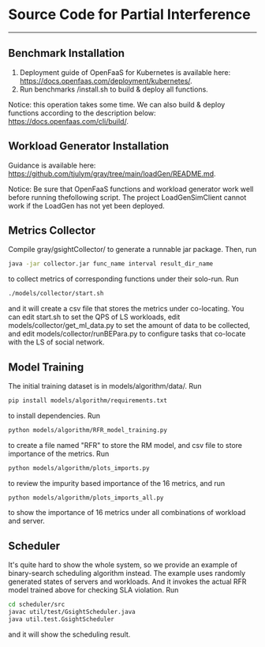 # Source Code for Partial Interference
---
## Benchmark Installation
1. Deployment guide of OpenFaaS for Kubernetes is available here: https://docs.openfaas.com/deployment/kubernetes/.
2. Run benchmarks /install.sh to build & deploy all functions.

Notice: this operation takes some time.
We can also build & deploy functions according to the description below: https://docs.openfaas.com/cli/build/.

## Workload Generator Installation
Guidance is available here: https://github.com/tjulym/gray/tree/main/loadGen/README.md.

Notice: Be sure that OpenFaaS functions and workload generator work well before running thefollowing script. The project LoadGenSimClient cannot work if the LoadGen has not yet been deployed.

## Metrics Collector
Compile gray/gsightCollector/ to generate a runnable jar package. Then, run
```bash
java -jar collector.jar func_name interval result_dir_name 
```
to collect metrics of corresponding functions under their solo-run. Run 
```bash
./models/collector/start.sh
```
and it will create a csv file that stores the metrics under co-locating. You can edit start.sh to set the QPS of LS workloads, edit models/collector/get_ml_data.py to set the amount of data to be collected, and edit models/collector/runBEPara.py to configure tasks that co-locate with the LS of social network.

## Model Training
The initial training dataset is in models/algorithm/data/. Run
```bash
pip install models/algorithm/requirements.txt
```
to install dependencies. Run 
```bash
python models/algorithm/RFR_model_training.py
```
to create a file named "RFR" to store the RM model, and csv file to store importance of the metrics.
Run 
```bash
python models/algorithm/plots_imports.py
```
to review the impurity based importance of the 16 metrics, and run 
```bash
python models/algorithm/plots_imports_all.py
```
to show the importance of 16 metrics under all combinations of workload and server.

## Scheduler
It's quite hard to show the whole system, so we provide an example of binary-search scheduling algorithm instead. The example uses randomly generated states of servers and workloads. And it invokes the actual RFR model trained above for checking SLA violation. Run
```bash
cd scheduler/src
javac util/test/GsightScheduler.java
java util.test.GsightScheduler
```
and it will show the scheduling result.
